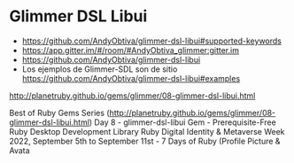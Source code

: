 
# Glimmer DSL Libui

* https://github.com/AndyObtiva/glimmer-dsl-libui#supported-keywords
* https://app.gitter.im/#/room/#AndyObtiva_glimmer:gitter.im
* https://github.com/AndyObtiva/glimmer-dsl-libui
* Los ejemplos de Glimmer-SDL son de sitio https://github.com/AndyObtiva/glimmer-dsl-libui#examples

http://planetruby.github.io/gems/glimmer/08-glimmer-dsl-libui.html

Best of Ruby Gems Series (http://planetruby.github.io/gems/glimmer/08-glimmer-dsl-libui.html)
Day 8 - glimmer-dsl-libui Gem - Prerequisite-Free Ruby Desktop Development Library
Ruby Digital Identity & Metaverse Week 2022, September 5th to September 11st - 7 Days of Ruby (Profile Picture & Avata

